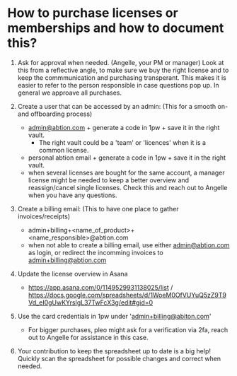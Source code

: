 # How to purchase licenses or memberships and how to document this?

1) Ask for approval when needed. (Angelle, your PM or manager)
Look at this from a reflective angle, to make sure we buy the right license and to keep the commmunication and purchasing transperant. This makes it is easier to refer to the person responsible in case questions pop up. In general we approave all purchases.

2) Create a user that can be accessed by an admin: (This for a smooth on- and offboarding process)
   - admin@abtion.com + generate a code in 1pw + save it in the right vault. 
     - The right vault could be a 'team' or 'licences' when it is a common license.  
   - personal abtion email + generate a code in 1pw + save it in the right vault.
   - when several licenses are bought for the same account, a manager license might be needed to keep a better overview and reassign/cancel single licenses. Check this and reach out to Angelle when you have any questions. 
  
3) Create a billing email: (This to have one place to gather invoices/receipts)
   - admin+billing+<name_of_product>+<name_responsible>@abtion.com
   - when not able to create a billing email, use either admin@abtion.com as login, or redirect the incomming invoices to admin+billing@abtion.com

4) Update the license overview in Asana 
   - https://app.asana.com/0/1149529931138025/list / https://docs.google.com/spreadsheets/d/1WoeM0OfVUYuQ5zZ9T9Vd_eI0gUwKYrslgL37TwFcX3g/edit#gid=0
  
5) Use the card credentials in 1pw under 'admin+billing@abiton.com'
   - For bigger purchases, pleo might ask for a verification via 2fa, reach out to Angelle for assistance in this case. 
   
 6) Your contribution to keep the spreadsheet up to date is a big help! Quickly scan the spreadsheet for possible changes and correct when needed. 
